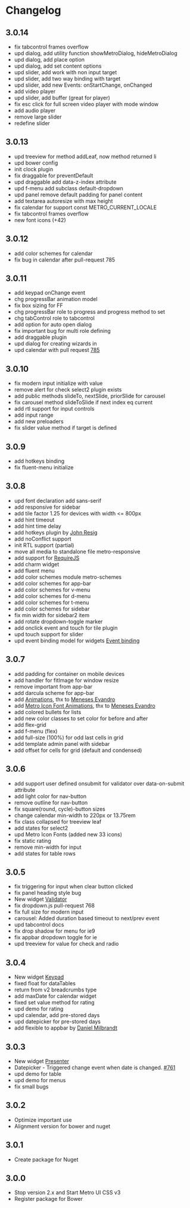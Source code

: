 # Changelog 

## 3.0.14
* fix tabcontrol frames overflow
* upd dialog, add utility function showMetroDialog, hideMetroDialog
* upd dialog, add place option
* upd dialog, add set content options
* upd slider, add work with non input target
* upd slider, add two way binding with target 
* upd slider, add new Events: onStartChange, onChanged
* add video player
* upd slider, add buffer (great for player)
* fix esc click for full screen video player with mode window
* add audio player
* remove large slider
* redefine slider

## 3.0.13
* upd treeview for method addLeaf, now method returned li
* upd bower config
* init clock plugin
* fix draggable for preventDefault
* upd draggable add data-z-index attribute
* upd f-menu add subclass default-dropdown
* upd panel remove default padding for panel content
* add textarea autoresize with max height
* fix calendar for support const METRO_CURRENT_LOCALE
* fix tabcontrol frames overflow
* new font icons (+42)

## 3.0.12
* add color schemes for calendar
* fix bug in calendar after pull-request 785  

## 3.0.11
* add keypad onChange event
* chg progressBar animation model
* fix box sizing for FF
* chg progressBar role to progress and progress method to set
* chg tabControl role to tabcontrol
* add option for auto open dialog
* fix important bug for multi role defining  
* add draggable plugin
* upd dialog for creating wizards in
* upd calendar with pull request [785](https://github.com/olton/Metro-UI-CSS/pull/785)

## 3.0.10
* fix modern input initialize with value
* remove alert for check select2 plugin exists
* add public methods slideTo, nextSlide, priorSlide for carousel
* fix carousel method slideToSlide if next index eq current 
* add rtl support for input controls
* add input range
* add new preloaders
* fix slider value method if target is defined

## 3.0.9
* add hotkeys binding
* fix fluent-menu initialize

## 3.0.8
* upd font declaration add sans-serif
* add responsive for sidebar
* add tile factor 1.25 for devices with width <= 800px
* add hint timeout
* add hint time delay
* add hotkeys plugin by [John Resig](https://github.com/jeresig)
* add noConflict support
* init RTL support (partial)
* move all media to standalone file metro-responsive
* add support for [RequireJS](http://forum.metroui.org.ua/viewtopic.php?pid=614#p614)
* add charm widget
* add fluent menu 
* add color schemes module metro-schemes
* add color schemes for app-bar
* add color schemes for v-menu
* add color schemes for d-menu
* add color schemes for t-menu
* add color schemes for sidebar
* fix min width for sidebar2 item
* add rotate dropdown-toggle marker
* add onclick event and touch for tile plugin
* upd touch support for slider
* upd event binding model for widgets [Event binding](http://metroui.org.ua/events.html)

## 3.0.7
* add padding for container on mobile devices
* add handler for fitImage for window resize
* remove important from app-bar
* add darcula scheme for app-bar
* add [Animations](http://metroui.org.ua/animations.html), thx to [Meneses Evandro](https://github.com/MenesesEvandro)
* add [Metro Icon Font Animations](http://metroui.org.ua/font.html), thx to [Meneses Evandro](https://github.com/MenesesEvandro)
* add colored bullets for lists
* add new color classes to set color for before and after
* add flex-grid
* add f-menu (flex)
* add full-size (100%) for odd last cells in grid 
* add template admin panel with sidebar
* add offset for cells for grid (default and condensed)

## 3.0.6
* add support user defined onsubmit for validator over data-on-submit attribute
* add light color for nav-button
* remove outline for nav-button
* fix square(round, cycle)-button sizes
* change calendar min-width to 220px or 13.75rem
* fix class collapsed for treeview leaf
* add states for select2
* upd Metro Icon Fonts (added new 33 icons)
* fix static rating
* remove min-width for input
* add states for table rows

## 3.0.5
* fix triggering for input when clear button clicked
* fix panel heading style bug
* New widget [Validator](http://metroui.org.ua/validator.html)
* fix dropdown.js pull-request 768
* fix full size for modern input
* carousel: Added duration based timeout to next/prev event 
* upd tabcontrol docs
* fix drop shadow for menu for ie9
* fix appbar dropdown toggle for ie
* upd treeview for value for check and radio
 
## 3.0.4
* New widget [Keypad](http://metroui.org.ua/keypad.html)
* fixed float for dataTables
* return from v2 breadcrumbs type
* add maxDate for calendar widget
* fixed set value method for rating
* upd demo for rating
* upd calendar, add pre-stored days
* upd datepicker for pre-stored days
* add flexible to appbar by [Daniel Milbrandt](http://xiphe.com)

## 3.0.3
* New widget [Presenter](http://metroui.org.ua/presenter.html)
* Datepicker - Triggered change event when date is changed. [#761](https://github.com/olton/Metro-UI-CSS/pull/761)
* upd demo for table
* upd demo for menus
* fix small bugs

## 3.0.2
* Optimize important use
* Alignment version for bower and nuget

## 3.0.1
* Create package for Nuget

## 3.0.0
* Stop version 2.x and Start Metro UI CSS v3
* Register package for Bower